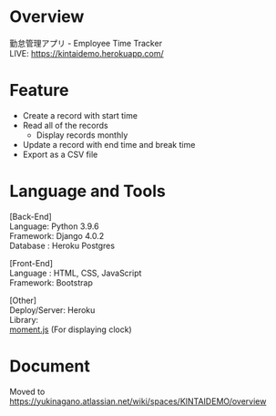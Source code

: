 # Overview
勤怠管理アプリ - Employee Time Tracker  
LIVE: https://kintaidemo.herokuapp.com/  

# Feature
- Create a record with start time
- Read all of the records
  - Display records monthly
- Update a record with end time and break time
- Export as a CSV file

# Language and Tools
[Back-End]  
Language: Python 3.9.6  
Framework: Django 4.0.2  
Database : Heroku Postgres   

[Front-End]  
Language : HTML, CSS, JavaScript  
Framework: Bootstrap

[Other]  
Deploy/Server: Heroku  
Library:   
[moment.js](https://github.com/moment/moment/)  (For displaying clock)

# Document
Moved to
https://yukinagano.atlassian.net/wiki/spaces/KINTAIDEMO/overview
